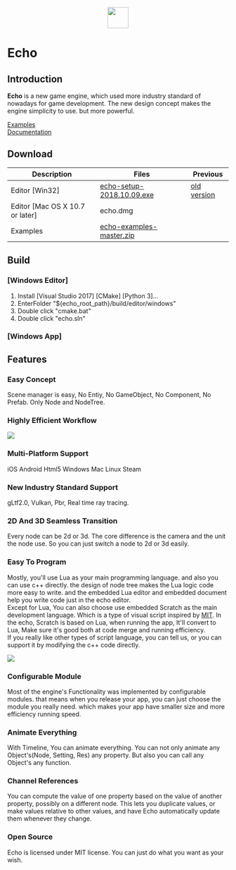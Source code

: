 <p align="center">
    <img width="48" height="48" src="https://raw.githubusercontent.com/timi-liuliang/echo/master/editor/echo/Resource/App.ico">
</p>  

# Echo

## Introduction  

**Echo** is a new game engine, which used more industry standard of nowadays for game development. The new design concept makes the engine simplicity to use. but more powerful.

[Examples](https://github.com/timi-liuliang/echo-examples)  
[Documentation](https://github.com/timi-liuliang/echo/wiki)  

## Download   
|Description|Files|Previous|
|---|---|---|   
|Editor [Win32]|[echo-setup-2018.10.09.exe](https://media.githubusercontent.com/media/timi-liuliang/echo-download/master/download/echo-setup-2018.10.09.exe)|[old version](https://github.com/timi-liuliang/echo-download/tree/master/download)|
|Editor [Mac OS X 10.7 or later]|echo.dmg|
|Examples|[echo-examples-master.zip](https://codeload.github.com/timi-liuliang/echo-examples/zip/master)|

## Build
### [Windows Editor]   
1. Install [Visual Studio 2017] [CMake] [Python 3]...
2. EnterFolder "${echo_root_path}/build/editor/windows"  
3. Double click "cmake.bat"
4. Double click "echo.sln"   
### [Windows App]   

## Features

### Easy Concept  
Scene manager is easy, No Entiy, No GameObject, No Component, No Prefab. Only Node and NodeTree. 

###  Highly Efficient Workflow   
![](https://media.githubusercontent.com/media/timi-liuliang/echo-download/master/images/intro/echo.png)  

### Multi-Platform Support  
iOS Android Html5 Windows Mac Linux Steam  

### New Industry Standard Support 
gLtf2.0, Vulkan, Pbr, Real time ray tracing.

### 2D And 3D Seamless Transition  
Every node can be 2d or 3d. The core difference is the camera and the unit the node use. So you can just switch a node to 2d or 3d easily. 

### Easy To Program  
Mostly, you'll use Lua as your main programming language. and also you can use c++ directly. the design of node tree makes the Lua logic code more easy to write. and the embedded Lua editor and embedded document help you write code just in the echo editor.   
Except for Lua, You can also choose use embedded Scratch as the main development language. Which is a type of visual script inspired by [MIT](https://scratch.mit.edu/).  In the echo, Scratch is based on Lua, when running the app, It'll convert to Lua, Make sure it's good both at code merge and running efficiency.   
If you really like other types of script language, you can tell us, or you can support it by modifying the c++ code directly.

![](https://media.githubusercontent.com/media/timi-liuliang/echo-download/master/images/intro/echo1.png)   

### Configurable Module   
Most of the engine's Functionality was implemented by configurable modules. that means when you release your app, you can just choose the module you really need. which makes your app have smaller size and more efficiency running speed.

### Animate Everything   
With Timeline, You can animate everything. You can not only animate any Object's(Node, Setting, Res) any property. But also you can call any Object's any function.

### Channel References
You can compute the value of one property based on the value of another property, possibly on a different node. This lets you duplicate values, or make values relative to other values, and have Echo automatically update them whenever they change.

### Open Source  
Echo is licensed under MIT license. You can just do what you want as your wish.

